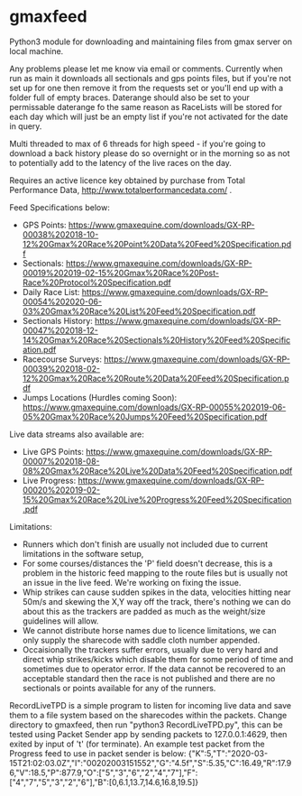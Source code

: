 # gmaxfeed

Python3 module for downloading and maintaining files from gmax server on local machine.

Any problems please let me know via email or comments. Currently when run as main it downloads all sectionals and gps points files, but if you're not set up for one then remove it from the requests set or you'll end up with a folder full of empty braces. Daterange should also be set to your permissable daterange fo the same reason as RaceLists will be stored for each day which will just be an empty list if you're not activated for the date in query.

Multi threaded to max of 6 threads for high speed - if you're going to download a back history please do so overnight or in the morning so as not to potentially add to the latency of the live races on the day.

Requires an active licence key obtained by purchase from Total Performance Data, http://www.totalperformancedata.com/ .

Feed Specifications below:
- GPS Points: https://www.gmaxequine.com/downloads/GX-RP-00038%202018-10-12%20Gmax%20Race%20Point%20Data%20Feed%20Specification.pdf
- Sectionals: https://www.gmaxequine.com/downloads/GX-RP-00019%202019-02-15%20Gmax%20Race%20Post-Race%20Protocol%20Specification.pdf
- Daily Race List: https://www.gmaxequine.com/downloads/GX-RP-00054%202020-06-03%20Gmax%20Race%20List%20Feed%20Specification.pdf
- Sectionals History: https://www.gmaxequine.com/downloads/GX-RP-00047%202018-12-14%20Gmax%20Race%20Sectionals%20History%20Feed%20Specification.pdf
- Racecourse Surveys: https://www.gmaxequine.com/downloads/GX-RP-00039%202018-02-12%20Gmax%20Race%20Route%20Data%20Feed%20Specification.pdf
- Jumps Locations (Hurdles coming Soon): https://www.gmaxequine.com/downloads/GX-RP-00055%202019-06-05%20Gmax%20Race%20Jumps%20Feed%20Specification.pdf

Live data streams also available are:
- Live GPS Points: https://www.gmaxequine.com/downloads/GX-RP-00007%202018-08-08%20Gmax%20Race%20Live%20Data%20Feed%20Specification.pdf
- Live Progress: https://www.gmaxequine.com/downloads/GX-RP-00020%202019-02-15%20Gmax%20Race%20Live%20Progress%20Feed%20Specification.pdf

Limitations:
- Runners which don't finish are usually not included due to current limitations in the software setup,
- For some courses/distances the 'P' field doesn't decrease, this is a problem in the historic feed mapping to the route files but is usually not an issue in the live feed. We're working on fixing the issue.
- Whip strikes can cause sudden spikes in the data, velocities hitting near 50m/s and skewing the X,Y way off the track, there's nothing we can do about this as the trackers are padded as much as the weight/size guidelines will allow.
- We cannot distribute horse names due to licence limitations, we can only supply the sharecode with saddle cloth number appended.
- Occaisionally the trackers suffer errors, usually due to very hard and direct whip strikes/kicks which disable them for some period of time and sometimes due to operator error. If the data cannot be recovered to an acceptable standard then the race is not published and there are no sectionals or points available for any of the runners. 

RecordLiveTPD is a simple program to listen for incoming live data and save them to a file system based on the sharecodes within the packets. Change directory to gmaxfeed, then run "python3 RecordLiveTPD.py", this can be tested using Packet Sender app by sending packets to 127.0.0.1:4629, then exited by input of 't' (for terminate). An example test packet from the Progress feed to use in packet sender is below:
{"K":5,"T":"2020-03-15T21:02:03.0Z","I":"00202003151552","G":"4.5f","S":5.35,"C":16.49,"R":17.96,"V":18.5,"P":877.9,"O":["5","3","6","2","4","7"],"F":["4","7","5","3","2","6"],"B":[0,6.1,13.7,14.6,16.8,19.5]}


